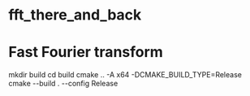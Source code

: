 # fft_there_and_back
Fast Fourier transform
======================
mkdir build
cd build
cmake .. -A x64 -DCMAKE_BUILD_TYPE=Release
cmake --build . --config Release